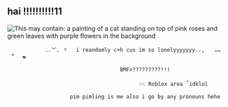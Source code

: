 ## hai !!!!!!!!!!11
<img src="https://i.pinimg.com/736x/d6/50/15/d65015603c267661bad575e2b5667c51.jpg" alt="This may contain: a painting of a cat standing on top of pink roses and green leaves with purple flowers in the background"/>

                ..︶◟ ⺀　 i reandomly c+h cus im so lonelyyyyyyy..,  ⠀ᴗᴗ　⠀՞ 　💔 

                                        BMF>?????????!!!

                                              𓏵 Roblox area ˚idklol

                        pim pimling is me also i go by any pronouns hehe

